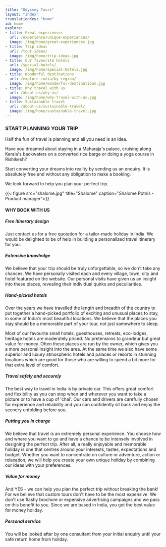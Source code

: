 ```yaml
---
title: "Odyssey Tours"
layout: "index"
translationKey: "home"
id: home
explore:
- title: Great experiences
  url: /experience/unique-experiences/
  image: /img/home/great-experiences.jpg
- title: Trip ideas
  url: /tour-ideas/
  image: /img/home/trip-ideas.jpg
- title: Our favourite hotels
  url: /special-hotels/
  image: /img/home/special-hotels.jpg
- title: Wonderful destinations 
  url: /explore-india/by-region/
  image: /img/home/wonderful-destinations.jpg
- title: Why travel with us
  url: /about-us/why-us/
  image: /img/home/why-travel-with-us.jpg
- title: Sustainable travel
  url: /about-us/sustainable-travel/
  image: /img/home/sustainable-travel.jpg
---
```


### START PLANNING YOUR TRIP
Half the fun of travel is planning and all you need is an idea.

Have you dreamed about staying in a Maharaja's palace, cruising along Kerala's backwaters on a converted rice barge or doing a yoga course in Rishikesh?

Start converting your dreams into reality by sending us an enquiry. It is absolutely free and without any obligation to make a booking.

We look forward to help you plan your perfect trip.

{{< figure src="shalome.jpg" title="Shalome" caption="Shalome Potnis - Product manager">}}


#### WHY BOOK WITH US

##### Free itinerary design
Just contact us for a free quotation for a tailor-made holiday in India. We would be delighted to be of help in building a personalized travel itinerary for you.

##### Extensive knowledge
We believe that your trip should be truly unforgettable, so we don't take any chances. We have personally visited each and every village, town, city and hotel featured on the website. Our personal visits have given us an insight into these places, revealing their individual quirks and peculiarities.

##### Hand-picked hotels
Over the years we have travelled the length and breadth of the country to put together a hand-picked portfolio of exciting and unusual places to stay, in some of India's most beautiful locations. We believe that the places you stay should be a memorable part of your tour, not just somewhere to sleep.

Most of our favourite small hotels, guesthouses, retreats, eco-lodges, heritage hotels are moderately priced. No pretensions to grandeur but great value for money. Often these places are run by the owner, which gives you a more personal insight into the area. At the same time we also have some superior and luxury atmospheric hotels and palaces or resorts in stunning locations which are good for those who are willing to spend a bit more for that extra level of comfort.

##### Travel safely and securely
The best way to travel in India is by private car. This offers great comfort and flexibility as you can stop when and wherever you want to take a picture or to have a cup of 'chai'. Our cars and drivers are carefully chosen for experience and reliability and you can confidently sit back and enjoy the scenery unfolding before you. 

##### Putting you in charge
We believe that travel is an extremely personal experience. You choose how and where you want to go and have a chance to be intensely involved in designing the perfect trip. After all, a really enjoyable and memorable holiday is one that centres around your interests, tastes, expectations and budget. Whether you want to concentrate on culture or adventure, action or relaxation, we will help you create your own unique holiday by combining our ideas with your preferences.

##### Value for money
And YES - we can help you plan the perfect trip without breaking the bank! For we believe that custom tours don't have to be the most expensive. We don't use flashy brochure or expensive advertising campaigns and we pass on this benefit to you. Since we are based in India, you get the best value for money holiday.

##### Personal service
You will be looked after by one consultant from your initial enquiry until your safe return home from holiday.